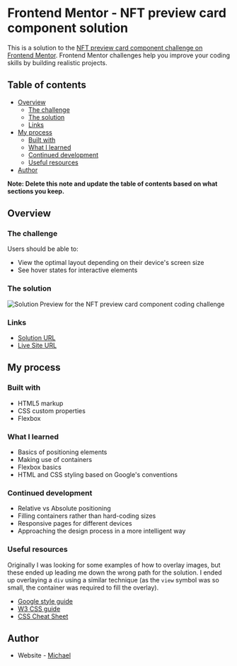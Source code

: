 # Frontend Mentor - NFT preview card component solution

This is a solution to the [NFT preview card component challenge on Frontend Mentor](https://www.frontendmentor.io/challenges/nft-preview-card-component-SbdUL_w0U). Frontend Mentor challenges help you improve your coding skills by building realistic projects. 

## Table of contents

- [Overview](#overview)
  - [The challenge](#the-challenge)
  - [The solution](#the-solution)
  - [Links](#links)
- [My process](#my-process)
  - [Built with](#built-with)
  - [What I learned](#what-i-learned)
  - [Continued development](#continued-development)
  - [Useful resources](#useful-resources)
- [Author](#author)

**Note: Delete this note and update the table of contents based on what sections you keep.**

## Overview

### The challenge

Users should be able to:

- View the optimal layout depending on their device's screen size
- See hover states for interactive elements

### The solution

![Solution Preview for the NFT preview card component coding challenge](https://github.com/maccartm/nft-preview-card-challenge/blob/main/NFT%20card%20thumbnail.png)

### Links

- [Solution URL](https://github.com/maccartm/nft-preview-card-challenge)
- [Live Site URL](https://maccartm.github.io/nft-preview-card-challenge/nft.html)

## My process

### Built with

- HTML5 markup
- CSS custom properties
- Flexbox

### What I learned

- Basics of positioning elements
- Making use of containers
- Flexbox basics 
- HTML and CSS styling based on Google's conventions

### Continued development

- Relative vs Absolute positioning
- Filling containers rather than hard-coding sizes
- Responsive pages for different devices
- Approaching the design process in a more intelligent way

### Useful resources

Originally I was looking for some examples of how to overlay images, but these ended up leading me down the wrong path for the solution. I ended up overlaying a `div` using a similar technique (as the `view` symbol was so small, the container was required to fill the overlay).

* [Google style guide](https://google.github.io/styleguide/htmlcssguide.html)
* [W3 CSS guide](https://www.w3schools.com/css/default.asp)
* [CSS Cheat Sheet](https://htmlcheatsheet.com/css/)

## Author

- Website - [Michael](https://www.github.com/maccartm)
